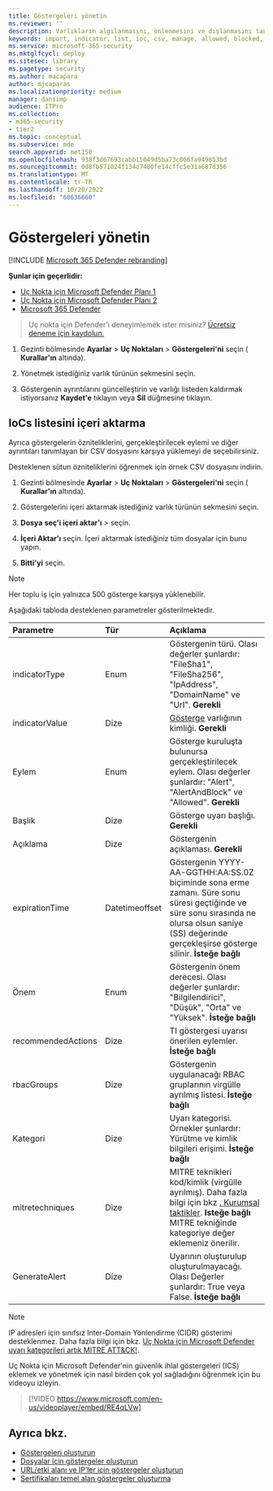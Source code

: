 ```yaml
---
title: Göstergeleri yönetin
ms.reviewer: ''
description: Varlıkların algılanmasını, önlenmesini ve dışlanmasını tanımlayan dosya karması, IP adresi, URL'ler veya etki alanları için göstergeleri yönetin.
keywords: import, indicator, list, ioc, csv, manage, allowed, blocked, block, clean, malicious, file hash, ip address, urls, domain
ms.service: microsoft-365-security
ms.mktglfcycl: deploy
ms.sitesec: library
ms.pagetype: security
ms.author: macapara
author: mjcaparas
ms.localizationpriority: medium
manager: dansimp
audience: ITPro
ms.collection:
- m365-security
- tier2
ms.topic: conceptual
ms.subservice: mde
search.appverid: met150
ms.openlocfilehash: 938f3d67693cabb15049d5ba73c066fa949853bd
ms.sourcegitcommit: 0d8fb571024f134d7480fe14cffc5e31a687d356
ms.translationtype: MT
ms.contentlocale: tr-TR
ms.lasthandoff: 10/20/2022
ms.locfileid: "68636660"
---
```

# <a name="manage-indicators"></a>Göstergeleri yönetin

[!INCLUDE [Microsoft 365 Defender rebranding](../../includes/microsoft-defender.md)]


**Şunlar için geçerlidir:**
- [Uç Nokta için Microsoft Defender Planı 1](https://go.microsoft.com/fwlink/p/?linkid=2154037)
- [Uç Nokta için Microsoft Defender Planı 2](https://go.microsoft.com/fwlink/p/?linkid=2154037)
- [Microsoft 365 Defender](https://go.microsoft.com/fwlink/?linkid=2118804)


> Uç nokta için Defender'i deneyimlemek ister misiniz? [Ücretsiz deneme için kaydolun.](https://www.microsoft.com/WindowsForBusiness/windows-atp?ocid=docs-wdatp-automationexclusionlist-abovefoldlink)

1. Gezinti bölmesinde **Ayarlar** \> **Uç Noktaları** \> **Göstergeleri'ni** seçin ( **Kurallar'ın** altında).

2. Yönetmek istediğiniz varlık türünün sekmesini seçin.

3. Göstergenin ayrıntılarını güncelleştirin ve varlığı listeden kaldırmak istiyorsanız **Kaydet'e** tıklayın veya **Sil** düğmesine tıklayın.

## <a name="import-a-list-of-iocs"></a>IoCs listesini içeri aktarma

Ayrıca göstergelerin özniteliklerini, gerçekleştirilecek eylemi ve diğer ayrıntıları tanımlayan bir CSV dosyasını karşıya yüklemeyi de seçebilirsiniz.

Desteklenen sütun özniteliklerini öğrenmek için örnek CSV dosyasını indirin.

1. Gezinti bölmesinde **Ayarlar** \> **Uç Noktaları** \> **Göstergeleri'ni** seçin ( **Kurallar'ın** altında).

2. Göstergelerini içeri aktarmak istediğiniz varlık türünün sekmesini seçin.

3. **Dosya** **seç'i içeri aktar'ı** \> seçin.

4. **İçeri Aktar'ı** seçin. İçeri aktarmak istediğiniz tüm dosyalar için bunu yapın.

5. **Bitti'yi** seçin.

> [!NOTE]
> Her toplu iş için yalnızca 500 gösterge karşıya yüklenebilir.

Aşağıdaki tabloda desteklenen parametreler gösterilmektedir.

Parametre|Tür|Açıklama
:---|:---|:---
indicatorType|Enum|Göstergenin türü. Olası değerler şunlardır: "FileSha1", "FileSha256", "IpAddress", "DomainName" ve "Url". **Gerekli**
indicatorValue|Dize|[Gösterge](ti-indicator.md) varlığının kimliği. **Gerekli**
Eylem|Enum|Gösterge kuruluşta bulunursa gerçekleştirilecek eylem. Olası değerler şunlardır: "Alert", "AlertAndBlock" ve "Allowed". **Gerekli**
Başlık|Dize|Gösterge uyarı başlığı. **Gerekli**
Açıklama|Dize| Göstergenin açıklaması. **Gerekli**
expirationTime|Datetimeoffset|Göstergenin YYYY-AA-GGTHH:AA:SS.0Z biçiminde sona erme zamanı. Süre sonu süresi geçtiğinde ve süre sonu sırasında ne olursa olsun saniye (SS) değerinde gerçekleşirse gösterge silinir. **İsteğe bağlı**
Önem|Enum|Göstergenin önem derecesi. Olası değerler şunlardır: "Bilgilendirici", "Düşük", "Orta" ve "Yüksek". **İsteğe bağlı**
recommendedActions|Dize|TI göstergesi uyarısı önerilen eylemler. **İsteğe bağlı**
rbacGroups|Dize|Göstergenin uygulanacağı RBAC gruplarının virgülle ayrılmış listesi. **İsteğe bağlı**
Kategori|Dize|Uyarı kategorisi. Örnekler şunlardır: Yürütme ve kimlik bilgileri erişimi. **İsteğe bağlı**
mitretechniques|Dize|MITRE teknikleri kod/kimlik (virgülle ayrılmış). Daha fazla bilgi için bkz [. Kurumsal taktikler](https://attack.mitre.org/tactics/enterprise/). **Isteğe bağlı** MITRE tekniğinde kategoriye değer eklemeniz önerilir.
GenerateAlert|Dize|Uyarının oluşturulup oluşturulmayacağı. Olası Değerler şunlardır: True veya False. **İsteğe bağlı**

> [!NOTE]
> IP adresleri için sınıfsız Inter-Domain Yönlendirme (CIDR) gösterimi desteklenmez.
Daha fazla bilgi için bkz. [Uç Nokta için Microsoft Defender uyarı kategorileri artık MITRE ATT&CK!](https://techcommunity.microsoft.com/t5/microsoft-defender-for-endpoint/microsoft-defender-atp-alert-categories-are-now-aligned-with/ba-p/732748).

Uç Nokta için Microsoft Defender'nin güvenlik ihlal göstergeleri (ICS) eklemek ve yönetmek için nasıl birden çok yol sağladığını öğrenmek için bu videoyu izleyin. 
> [!VIDEO https://www.microsoft.com/en-us/videoplayer/embed/RE4qLVw]

## <a name="see-also"></a>Ayrıca bkz.

- [Göstergeleri oluşturun](manage-indicators.md)
- [Dosyalar için göstergeler oluşturun](indicator-file.md)
- [URL/etki alanı ve IP’ler için göstergeler oluşturun](indicator-ip-domain.md)
- [Sertifikaları temel alan göstergeler oluşturma](indicator-certificates.md)
